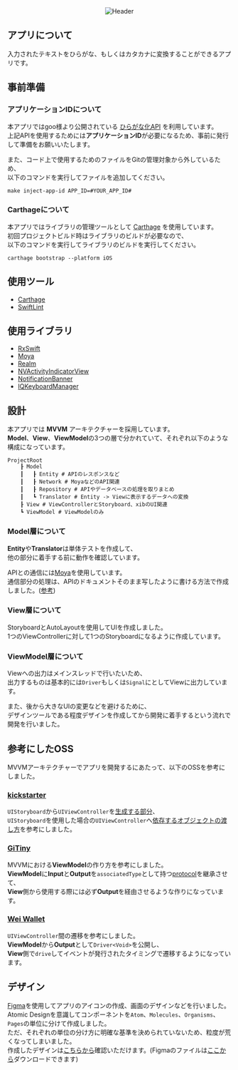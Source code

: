 <div align="center">
    <img src="https://user-images.githubusercontent.com/31949692/74712339-66534b80-5269-11ea-8fbe-6c25506e095e.png"  title="Header">
</div>

## アプリについて
入力されたテキストをひらがな、もしくはカタカナに変換することができるアプリです。

## 事前準備
### アプリケーションIDについて
本アプリではgoo様より公開されている [ひらがな化API](https://labs.goo.ne.jp/api/jp/hiragana-translation/) を利用しています。  
上記APIを使用するためには**アプリケーションID**が必要になるため、事前に発行して準備をお願いいたします。  

また、コード上で使用するためのファイルをGitの管理対象から外しているため、  
以下のコマンドを実行してファイルを追加してください。

```Shell
make inject-app-id APP_ID=#YOUR_APP_ID#
```

### Carthageについて
本アプリではライブラリの管理ツールとして [Carthage](https://github.com/Carthage/Carthage) を使用しています。  
初回プロジェクトビルド時はライブラリのビルドが必要なので、  
以下のコマンドを実行してライブラリのビルドを実行してください。  

```Shell
carthage bootstrap --platform iOS
```

## 使用ツール
- [Carthage](https://github.com/Carthage/Carthage)
- [SwiftLint](https://github.com/realm/SwiftLint)

## 使用ライブラリ
- [RxSwift](https://github.com/ReactiveX/RxSwift)
- [Moya](https://github.com/Moya/Moya)
- [Realm](https://github.com/realm/realm-cocoa)
- [NVActivityIndicatorView](https://github.com/ninjaprox/NVActivityIndicatorView)
- [NotificationBanner](https://github.com/Daltron/NotificationBanner)
- [IQKeyboardManager](https://github.com/hackiftekhar/IQKeyboardManager)

## 設計
本アプリでは **MVVM** アーキテクチャーを採用しています。  
**Model**、**View**、**ViewModel**の3つの層で分かれていて、それぞれ以下のような構成になっています。

```
ProjectRoot
    ┠ Model
    ┃   ┠ Entity # APIのレスポンスなど
    ┃   ┠ Network # MoyaなどのAPI関連
    ┃   ┠ Repository # APIやデータベースの処理を取りまとめ
    ┃   ┗ Translator # Entity -> Viewに表示するデータへの変換
    ┠ View # ViewControllerとStoryboard、xibのUI関連
    ┗ ViewModel # ViewModelのみ
```

### Model層について
**Entity**や**Translator**は単体テストを作成して、  
他の部分に着手する前に動作を確認しています。

APIとの通信には[Moya](https://github.com/Moya/Moya)を使用しています。  
通信部分の処理は、APIのドキュメントそのまま写したように書ける方法で作成しました。([参考](http://y-hryk.hatenablog.com/entry/2018/08/24/101332))

### View層について
StoryboardとAutoLayoutを使用してUIを作成しました。  
1つのViewControllerに対して1つのStoryboardになるように作成しています。

### ViewModel層について
Viewへの出力はメインスレッドで行いたいため、  
出力するものは基本的には`Driver`もしくは`Signal`にとしてViewに出力しています。

また、後から大きなUIの変更などを避けるために、  
デザインツールである程度デザインを作成してから開発に着手するという流れで開発を行いました。

## 参考にしたOSS
MVVMアーキテクチャーでアプリを開発するにあたって、以下のOSSを参考にしました。

### [kickstarter](https://github.com/kickstarter/ios-oss)  
`UIStoryboard`から`UIViewController`を[生成する部分](https://github.com/kickstarter/ios-oss/blob/master/Kickstarter-iOS/Library/Storyboard.swift)、  
`UIStoryboard`を使用した場合の`UIViewController`へ[依存するオブジェクトの渡し方](https://github.com/kickstarter/ios-oss/blob/master/Kickstarter-iOS/Views/Controllers/BackingViewController.swift#L45)を参考にしました。

### [GiTiny](https://github.com/k-lpmg/GiTiny)
MVVMにおける**ViewModel**の作り方を参考にしました。  
**ViewModel**に**Input**と**Output**を`associatedType`として持つ[protocol](https://github.com/k-lpmg/GiTiny/blob/master/GiTiny/Sources/Application/Protocols/ViewModelType.swift)を継承させて、  
**View**側から使用する際には必ず**Output**を経由させるような作りになっています。

### [Wei Wallet](https://github.com/popshootjapan/WeiWallet-iOS)
`UIViewController`間の遷移を参考にしました。  
**ViewModel**から**Output**として`Driver<Void>`を公開し、  
**View**側で`drive`してイベントが発行されたタイミングで遷移するようになっています。  

## デザイン
[Figma](https://www.figma.com/)を使用してアプリのアイコンの作成、画面のデザインなどを行いました。  
Atomic Designを意識してコンポーネントを`Atom`、`Molecules`、`Organisms`、`Pages`の単位に分けて作成しました。  
ただ、それぞれの単位の分け方に明確な基準を決められていないため、粒度が荒くなってしまいました。  
作成したデザインは[こちらから](https://www.figma.com/file/FcsGy0P0h1Q8BVXjltVbgt/Rubbby-iOS?node-id=58%3A77)確認いただけます。(Figmaのファイルは[ここから](https://www.dropbox.com/s/dh5fojrkn5yu5fl/Rubbby-iOS.fig?dl=0)ダウンロードできます)
